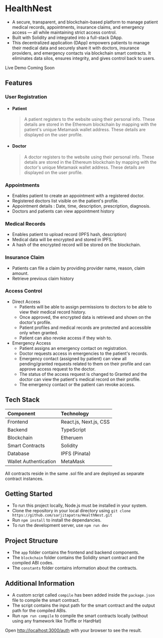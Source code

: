 # HealthNest
- A secure, transparent, and blockchain-based platform to manage patient medical records, appointments, insurance claims, and emergency access — all while maintaining strict access control. 
- Built with Solidity and integrated into a full-stack DApp.
- This decentralized application (DApp) empowers patients to manage their medical data and securely share it with doctors, insurance providers, and emergency contacts via blockchain smart contracts. It eliminates data silos, ensures integrity, and gives control back to users.

Live Demo
Coming Soon

## Features
### User Registration
* #### Patient
  > A patient registers to the website using their personal info. These details are stored in the Ethereum blockchain by mapping with the patient's unique Metamask wallet address. These details are displayed on the user profile.
* #### Doctor
  > A doctor registers to the website using their personal info. These details are stored in the Ethereum blockchain by mapping with the doctor's unique Metamask wallet address. These details are displayed on the user profile.

### Appointments
* Enables patient to create an appointment with a registered doctor.
* Registered doctors list visible on the patient's profile.
* Appointment details : Date, time, description, prescription, diagnosis.
* Doctors and patients can view appointment history

### Medical Records
* Enables patient to upload record (IPFS hash, description)
* Medical data will be encrypted and stored in IPFS.
* A hash of the encrypted record will be stored on the blockchain.

### Insurance Claim
* Patients can file a claim by providing provider name, reason, claim amount.
* Retrieve previous claim history

### Access Control
* Direct Access
  * Patients will be able to assign permissions to doctors to be able to view their medical record history.
  * Once approved, the encrypted data is retrieved and shown on the doctor's profile.
  * Patient profiles and medical records are protected and accessible only when granted.
  * Patient can also revoke access if they wish to.
* Emergency Access
  * Patient assigns an emergency contact on registration.
  * Doctor requests access in emergencies to the patient's records.
  * Emergency contact (assigned by patient) can view all pending/granted requests related to them on their profile and can approve access request to the doctor.
  * The status of the access request is changed to Granted and the doctor can view the patient's medical record on their profile.
  * The emergency contact or the patient can revoke access.

## Tech Stack

| Component | Technology |
| :---------| :----------|
| Frontend  | React.js, Next.js, CSS |
| Backend   | TypeScript |
| Blockchain  | Etheruem |
| Smart Contracts | Solidity |
| Database  | IPFS (Pinata) |
| Wallet Authentication  | MetaMask |

All contracts reside in the same .sol file and are deployed as separate contract instances.


## Getting Started
- To run this project locally, Node.js must be installed in your system.
- Clone the repository in your local directory using `git clone https://github.com/sarjitapatra/HealthNest.git`
- Run `npm install` to install the dependancies.
- To run the development server, use `npm run dev`

## Project Structure
- The `app` folder contains the frontend and backend components.
- The `blockchain` folder contains the Solidity smart contract and the compiled ABI codes.
- The `constants` folder contains information about the contracts.

## Additional Information
- A custom script called `compile` has been added inside the `package.json` file to compile the smart contract.
- The script contains the input path for the smart contract and the output path for the compiled ABIs.
- Run `npm run compile` to compile the smart contracts locally (without using any framework like Truffle or HardHat) 
  
Open [http://localhost:3000/auth](http://localhost:3000/auth) with your browser to see the result.

